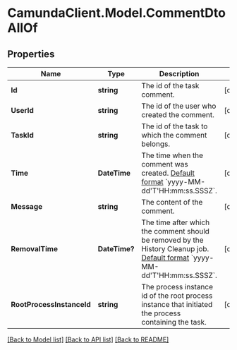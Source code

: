 # CamundaClient.Model.CommentDtoAllOf
## Properties

Name | Type | Description | Notes
------------ | ------------- | ------------- | -------------
**Id** | **string** | The id of the task comment. | [optional] 
**UserId** | **string** | The id of the user who created the comment. | [optional] 
**TaskId** | **string** | The id of the task to which the comment belongs. | [optional] 
**Time** | **DateTime** | The time when the comment was created. [Default format]($(docsUrl)/reference/rest/overview/date-format/) &#x60;yyyy-MM-dd&#39;T&#39;HH:mm:ss.SSSZ&#x60;. | [optional] 
**Message** | **string** | The content of the comment. | [optional] 
**RemovalTime** | **DateTime?** | The time after which the comment should be removed by the History Cleanup job. [Default format]($(docsUrl)/reference/rest/overview/date-format/) &#x60;yyyy-MM-dd&#39;T&#39;HH:mm:ss.SSSZ&#x60;. | [optional] 
**RootProcessInstanceId** | **string** | The process instance id of the root process instance that initiated the process containing the task. | [optional] 

[[Back to Model list]](../README.md#documentation-for-models) [[Back to API list]](../README.md#documentation-for-api-endpoints) [[Back to README]](../README.md)


